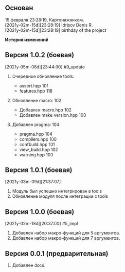 
Основан
-------
15 февраля 23:28:19, Картонажником.  
[2021y-02m-15d][23:28:19] Idrisov Denis R.  
[2021y-02m-15d][23:28:19] birthday of the project  


**История изменений**  

**Версия 1.0.2 (боевая)**  
-------------------------
[2021y-05m-08d][23:44:00] #9_update  

1) Очередное обновление tools:
    - assert.hpp                   101  
    - features.hpp                 118  

2) Обновление macro:               102  
    - Добавлен macro.hpp         102  
    - Добавлен make_version.hpp  100  

3) Добавлен pragma:                104  
    - pragma.hpp                   104  
    - compilers.hpp              100  
    - confbuild.hpp              101  
    - view_build.hpp             102  
    - warning.hpp                100  

**Версия 1.0.1 (боевая)**  
-------------------------
[2021y-03m-09d][21:37:07]
1) Модуль был успешно интегрирован в tools  
2) Обновление модуля после интеграции с tools  

**Версия 1.0.0 (боевая)**  
-------------------------
[2021y-02m-18d][20:37:00] #5_impl
1) Добавлен набор макро-функций для 5 аргументов.  
2) Добавлен набор макро-функций для 7 аргументов.  

**Версия 0.0.1 (предварительная)**  
----------------------------------
1) Добавлен docs.  
